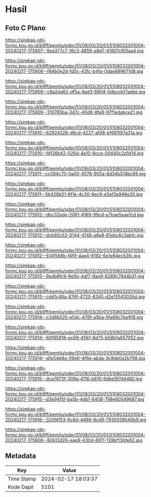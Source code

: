 # Hasil

## Foto C Plano

https://sirekap-obj-formc.kpu.go.id/b9ff/pemilu/pdpr/51/08/03/20/01/5108032001004-20240217-175907--9ea377c7-16c3-4859-a8d7-41807cf05aa4.jpg

https://sirekap-obj-formc.kpu.go.id/b9ff/pemilu/pdpr/51/08/03/20/01/5108032001004-20240217-175908--f84b0e2d-fd5c-43fc-b4fa-0dae899671d8.jpg

https://sirekap-obj-formc.kpu.go.id/b9ff/pemilu/pdpr/51/08/03/20/01/5108032001004-20240217-175909--c8a2da62-df5a-4ad3-8904-0dbccb17aebe.jpg

https://sirekap-obj-formc.kpu.go.id/b9ff/pemilu/pdpr/51/08/03/20/01/5108032001004-20240217-175909--310765ba-347c-40d6-8fa9-97f1edabce21.jpg

https://sirekap-obj-formc.kpu.go.id/b9ff/pemilu/pdpr/51/08/03/20/01/5108032001004-20240217-175910--62824328-d6cd-4227-af08-bf681f87a31a.jpg

https://sirekap-obj-formc.kpu.go.id/b9ff/pemilu/pdpr/51/08/03/20/01/5108032001004-20240217-175910--f4f26b42-026d-4e10-8cce-00440c2d1d14.jpg

https://sirekap-obj-formc.kpu.go.id/b9ff/pemilu/pdpr/51/08/03/20/01/5108032001004-20240217-175911--cc084c70-0a00-4576-905a-8d34b514bc69.jpg

https://sirekap-obj-formc.kpu.go.id/b9ff/pemilu/pdpr/51/08/03/20/01/5108032001004-20240217-175911--5b426b51-6f1e-4c30-8ec9-e5ef3a946e30.jpg

https://sirekap-obj-formc.kpu.go.id/b9ff/pemilu/pdpr/51/08/03/20/01/5108032001004-20240217-175912--dbc32ede-2061-4169-99cd-e7bae5eae1cd.jpg

https://sirekap-obj-formc.kpu.go.id/b9ff/pemilu/pdpr/51/08/03/20/01/5108032001004-20240217-175912--dcb92c52-0144-4148-a6e8-61ebc6c3abfc.jpg

https://sirekap-obj-formc.kpu.go.id/b9ff/pemilu/pdpr/51/08/03/20/01/5108032001004-20240217-175912--514f568b-f4f9-4ae4-8192-6e1e84ec53fc.jpg

https://sirekap-obj-formc.kpu.go.id/b9ff/pemilu/pdpr/51/08/03/20/01/5108032001004-20240217-175913--9adb8fc9-6e5b-4af7-9ae9-8289c7844b31.jpg

https://sirekap-obj-formc.kpu.go.id/b9ff/pemilu/pdpr/51/08/03/20/01/5108032001004-20240217-175913--cdd1c48a-876f-4720-8345-d2e13543026d.jpg

https://sirekap-obj-formc.kpu.go.id/b9ff/pemilu/pdpr/51/08/03/20/01/5108032001004-20240217-175914--c2d6b525-e5dc-476f-a5ba-5fa69c7be918.jpg

https://sirekap-obj-formc.kpu.go.id/b9ff/pemilu/pdpr/51/08/03/20/01/5108032001004-20240217-175914--60f85918-ec69-4561-8d75-b58b1a657052.jpg

https://sirekap-obj-formc.kpu.go.id/b9ff/pemilu/pdpr/51/08/03/20/01/5108032001004-20240217-175914--d1e54d4a-09e6-4f6e-abda-3c8eb0a2b798.jpg

https://sirekap-obj-formc.kpu.go.id/b9ff/pemilu/pdpr/51/08/03/20/01/5108032001004-20240217-175915--dca7872f-309a-4116-b610-6dbe187d4480.jpg

https://sirekap-obj-formc.kpu.go.id/b9ff/pemilu/pdpr/51/08/03/20/01/5108032001004-20240217-175915--d3e94f5f-ba5b-4db1-8408-798e60549687.jpg

https://sirekap-obj-formc.kpu.go.id/b9ff/pemilu/pdpr/51/08/03/20/01/5108032001004-20240217-175916--320f4f53-6c8d-4466-9cd9-7930038540b9.jpg

https://sirekap-obj-formc.kpu.go.id/b9ff/pemilu/pdpr/51/08/03/20/01/5108032001004-20240217-175908--80b13d26-eae9-430d-8911-139bf13bfe62.jpg


## Metadata

| Key        | Value               |
| ---------- | ------------------- |
| Time Stamp | 2024-02-17 18:03:37 |
| Kode Dapil | 5101                |



